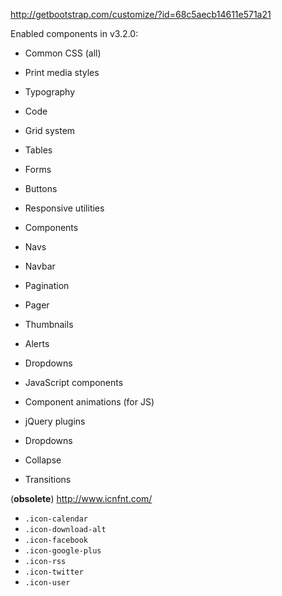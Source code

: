 http://getbootstrap.com/customize/?id=68c5aecb14611e571a21


Enabled components in v3.2.0:


* Common CSS (all)
 * Print media styles
 * Typography
 * Code
 * Grid system
 * Tables
 * Forms
 * Buttons
 * Responsive utilities

* Components
 * Navs
 * Navbar
 * Pagination
 * Pager
 * Thumbnails
 * Alerts
 * Dropdowns

* JavaScript components
 * Component animations (for JS)

* jQuery plugins
 * Dropdowns
 * Collapse
 * Transitions


(**obsolete**) http://www.icnfnt.com/

* `.icon-calendar`
* `.icon-download-alt`
* `.icon-facebook`
* `.icon-google-plus`
* `.icon-rss`
* `.icon-twitter`
* `.icon-user`
